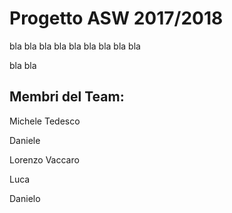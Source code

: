 # Progetto ASW 2017/2018
                    
bla bla bla
bla bla bla
bla bla bla

bla bla


## Membri del Team:

Michele Tedesco

Daniele

Lorenzo Vaccaro

Luca

Danielo

